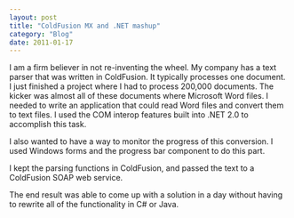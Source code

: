 ```yaml
---
layout: post
title: "ColdFusion MX and .NET mashup"
category: "Blog"
date: 2011-01-17
---
```



I am a firm believer in not re-inventing the wheel. My company has a text parser that was written in ColdFusion. It typically processes one document. I just finished a project where I had to process 200,000 documents. The kicker was almost all of these documents where Microsoft Word files. I needed to write an application that could read Word files and convert them to text files. I used the COM interop features built into .NET 2.0 to accomplish this task.

I also wanted to have a way to monitor the progress of this conversion. I used Windows forms and the progress bar component to do this part.

I kept the parsing functions in ColdFusion, and passed the text to a ColdFusion SOAP web service.

The end result was able to come up with a solution in a day without having to rewrite all of the functionality in C# or Java.